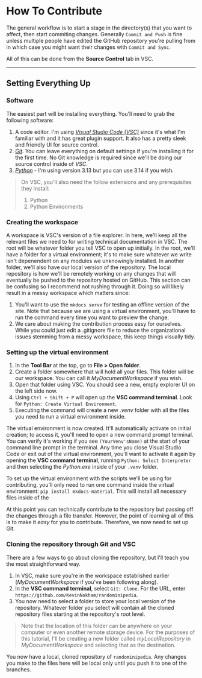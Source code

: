 # How To Contribute

The general workflow is to start a stage in the directory(s) that you want to affect, then start commiting changes. Generally `Commit and Push` is fine unless multiple people have edited the GitHub repository you're pulling from in which case you might want their changes with `Commit and Sync`.

All of this can be done from the **Source Control** tab in VSC.

---
## Setting Everything Up
### Software

The easiest part will be installing everything. You'll need to grab the following software:

1. A code editor. I'm using [*Visual Studio Code (VSC)*](https://code.visualstudio.com/Download) since it's what I'm familiar with and it has great plugin support. It also has a pretty sleek and friendly UI for source control.
2. [*Git*](https://git-scm.com/downloads). You can leave everything on default settings if you're installing it for the first time. No Git knowledge is required since we'll be doing our source control inside of *VSC*.
3. [*Python*](https://www.python.org/downloads/) - I'm using version 3.13 but you can use 3.14 if you wish.

> On VSC, you'll also need the follow extensions and any prerequisites they install:
>
> 1. Python
> 2. Python Environments

### Creating the workspace

A workspace is VSC's version of a file explorer. In here, we'll keep all the relevant files we need to for writing technical documentation in VSC. The root will be whatever folder you tell VSC to open up initially. In the root, we'll have a folder for a virtual environment; it's to make sure whatever we write isn't depenendent on any modules we unknowingly installed. In another folder, we'll also have our local version of the repository. The local repository is how we'll be remotely working on any changes that will eventually be pushed to the repository hosted on GitHub. This section can be confusing so I recommend not rushing through it. Doing so will likely result in a messy workspace which matters since:

1. You'll want to use the `mkdocs serve` for testing an offline version of the site. Note that because we are using a virtual environment, you'll have to run the command every time you want to preview the change.
2. We care about making the contribution process easy for ourselves. While you could just edit a .gitignore file to reduce the organizational issues stemming from a messy workspace, this keep things visually tidy.

### Setting up the virtual environment

1. In the **Tool Bar** at the top, go to **File > Open folder**.
2. Create a folder somewhere that will hold all your files. This folder will be our workspace. You can call it *MyDocumentWorkspace* if you wish.
3. Open that folder using VSC. You should see a new, empty explorer UI on the left side now.
4. Using `Ctrl + Shift + P` will open up the **VSC command terminal**. Look for `Python: Create Virtual Environment`.
5. Executing the command will create a new *.venv* folder with all the files you need to run a virtual environment inside.

The virtual environment is now created. It'll automatically activate on initial creation; to access it, you'll need to open a new command prompt terminal. You can verify it's working if you see `(YourVenv'sName)` at the start of your command line prompt in the terminal. Any time you close Visual Studio Code or exit out of the virtual environment, you'll want to activate it again by opening the **VSC command terminal**, running `Python: Select Interpreter` and then selecting the *Python.exe* inside of your `.venv` folder.

To set up the virtual environment with the scripts we'll be using for contributing, you'll only need to run one command inside the virtual environment: `pip install mkdocs-material`. This will install all necessary files inside of the 

At this point you can technically contribute to the repository but passing off the changes through a file transfer. However, the point of learning all of this is to make it *easy* for you to contribute. Therefore, we now need to set up Git.

### Cloning the repository through Git and VSC

There are a few ways to go about cloning the repository, but I'll teach you the most straightforward way.

1. In VSC, make sure you're in the workspace established earlier (*MyDocumentWorkspace* if you've been following along).
2. In the **VSC command terminal**, select `Git: Clone`. For the URL, enter `https://github.com/KevinNokham/randominipedia`.
3. You now need to select a folder to store your local version of the repository. Whatever folder you select will contain all the cloned repository files starting at the repository's root level.
> Note that the location of this folder can be anywhere on your computer or even another remote storage device. For the purposes of this tutorial, I'll be creating a new folder called *myLocalRepository* in *MyDocumentWorkspace* and selecting that as the destination.

You now have a local, cloned repository of `randominipedia`. Any changes you make to the files here will be local only until you push it to one of the branches.